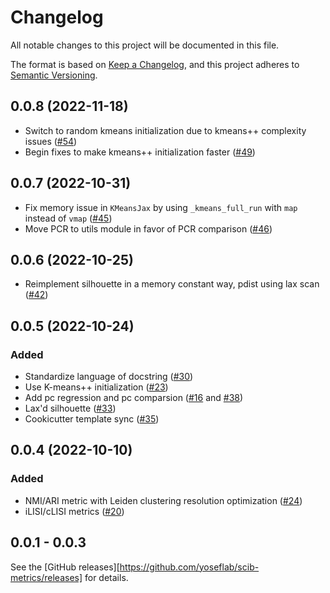 # Changelog

All notable changes to this project will be documented in this file.

The format is based on [Keep a Changelog][],
and this project adheres to [Semantic Versioning][].

[keep a changelog]: https://keepachangelog.com/en/1.0.0/
[semantic versioning]: https://semver.org/spec/v2.0.0.html

## 0.0.8 (2022-11-18)

-   Switch to random kmeans initialization due to kmeans++ complexity issues ([#54][])
-   Begin fixes to make kmeans++ initialization faster ([#49][])

[#54]: https://github.com/YosefLab/scib-metrics/pull/54
[#49]: https://github.com/YosefLab/scib-metrics/pull/49

## 0.0.7 (2022-10-31)

-   Fix memory issue in `KMeansJax` by using `_kmeans_full_run` with `map` instead of `vmap` ([#45][])
-   Move PCR to utils module in favor of PCR comparison ([#46][])

[#45]: https://github.com/YosefLab/scib-metrics/pull/45
[#46]: https://github.com/YosefLab/scib-metrics/pull/46

## 0.0.6 (2022-10-25)

-   Reimplement silhouette in a memory constant way, pdist using lax scan ([#42][])

[#42]: https://github.com/YosefLab/scib-metrics/pull/42

## 0.0.5 (2022-10-24)

### Added

-   Standardize language of docstring ([#30][])
-   Use K-means++ initialization ([#23][])
-   Add pc regression and pc comparsion ([#16][] and [#38][])
-   Lax'd silhouette ([#33][])
-   Cookicutter template sync ([#35][])

[#33]: https://github.com/YosefLab/scib-metrics/pull/33
[#38]: https://github.com/YosefLab/scib-metrics/pull/38
[#35]: https://github.com/YosefLab/scib-metrics/pull/35
[#16]: https://github.com/YosefLab/scib-metrics/pull/16
[#23]: https://github.com/YosefLab/scib-metrics/pull/23
[#30]: https://github.com/YosefLab/scib-metrics/pull/30

## 0.0.4 (2022-10-10)

### Added

-   NMI/ARI metric with Leiden clustering resolution optimization ([#24][])
-   iLISI/cLISI metrics ([#20][])

[#20]: https://github.com/YosefLab/scib-metrics/pull/20
[#24]: https://github.com/YosefLab/scib-metrics/pull/24

## 0.0.1 - 0.0.3

See the [GitHub releases][https://github.com/yoseflab/scib-metrics/releases] for details.
